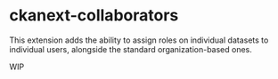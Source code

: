# ckanext-collaborators

This extension adds the ability to assign roles on individual datasets to individual users, alongside the standard organization-based ones.

WIP
